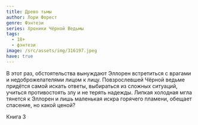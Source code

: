```yaml
---
title: Древо тьмы
author: Лори Форест
genre: Фэнтези
series: Хроники Чёрной Ведьмы
tags:
  - 18+
  - фэнтези
image: /src/assets/img/316197.jpeg
have: true
---
```

В этот раз, обстоятельства вынуждают Эллорен встретиться с врагами и недоброжелателями лицом к лицу. Повзрослевшей Чёрной ведьме придётся самой искать ответы, выбираться из сложных ситуаций, учиться противостоять злу и не терять надежды. Липкая холодная мгла тянется к Эллорен и лишь маленькая искра горячего пламени, обещает спасение, но какой ценой? 

Книга 3
